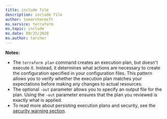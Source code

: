 ```yaml
---
title: include file
description: include file
author: tomarchermsft
ms.service: terraform
ms.topic: include
ms.date: 09/25/2020
ms.author: tarcher
---
```


  **Notes:**

  - The `terraform plan` command creates an execution plan, but doesn't execute it. Instead, it determines what actions are necessary to create the configuration specified in your configuration files. This pattern allows you to verify whether the execution plan matches your expectations before making any changes to actual resources.
  - The optional `-out` parameter allows you to specify an output file for the plan. Using the `-out` parameter ensures that the plan you reviewed is exactly what is applied.
  - To read more about persisting execution plans and security, see the [security warning section](https://www.terraform.io/docs/commands/plan.html#security-warning).
